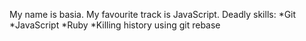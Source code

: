 My name is basia.
My favourite track is JavaScript.
Deadly skills: *Git *JavaScript *Ruby *Killing history using git rebase

